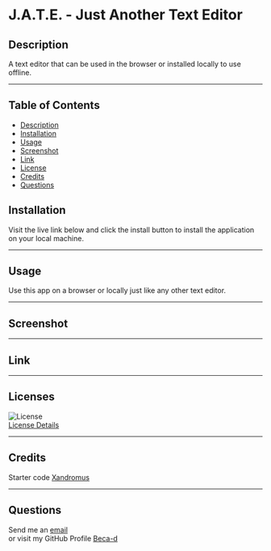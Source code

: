 # J.A.T.E. - Just Another Text Editor

## Description

A text editor that can be used in the browser or installed locally to use offline.

---

## Table of Contents

* [Description](#Description)    
* [Installation](#Installation)  
* [Usage](#Usage)
* [Screenshot](#screenshot)
* [Link](#Link)    
* [License](#License)  
* [Credits](#Credits)  
* [Questions](#Contacts)

## Installation

Visit the live link below and click the install button to install the application on your local machine. 

---

## Usage

Use this app on a browser or locally just like any other text editor. 

---

## Screenshot

---

## Link

---

## Licenses

![License](https://img.shields.io/badge/license-MIT-green)  
[License Details](https://opensource.org/licenses/MIT)

---

## Credits

Starter code [Xandromus](https://github.com/coding-boot-camp/cautious-meme)

---

## Questions

Send me an [email](mailto:beca.d.smith@gmail.com) <br>
or visit my GitHub Profile [Beca-d](https://github.com/Beca-d)

